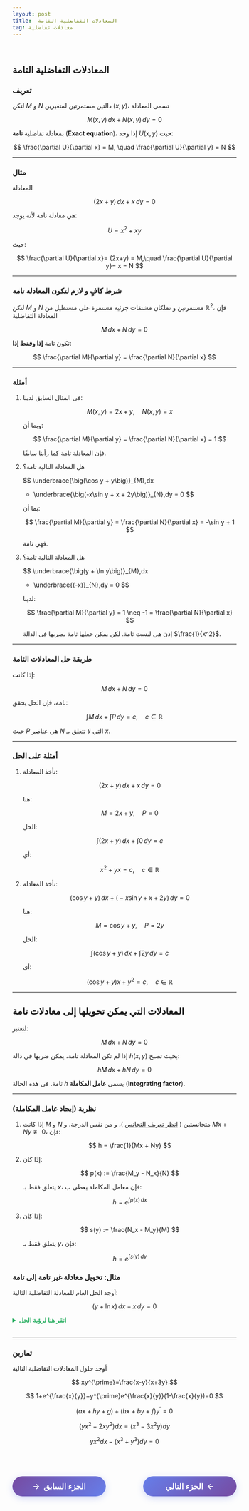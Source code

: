 ```yaml
---
layout: post
title:  المعادلات التفاضلية التامة
tag: معادلات تفاضلية
---
```


<br>

## المعادلات التفاضلية التامة

### تعريف

لتكن $M$ و $N$ دالتين مستمرتين لمتغيرين $(x,y)$، تسمى المعادلة  

$$
M(x,y)\,dx + N(x,y)\,dy = 0
$$

بمعادلة تفاضلية **تامة**  (**Exact equation**)، إذا وجد $U(x,y)$ حيث:

$$
\frac{\partial U}{\partial x} = M, \quad \frac{\partial U}{\partial y} = N
$$

---

### مثال

المعادلة

$$
(2x+y)\,dx + x\,dy = 0
$$

هي معادلة تامة لأنه يوجد:

$$
U = x^2 + xy
$$

حيث:

$$
\frac{\partial U}{\partial x}= (2x+y) = M,\quad \frac{\partial U}{\partial y}= x = N
$$

---

### شرط كافٍ و لازم لتكون المعادلة تامة

لتكن $M$ و $N$ مستمرتين و تملكان مشتقات جزئية مستمرة على مستطيل من $\mathbb{R}^{2}$، فإن المعادلة التفاضلية
 
 $$M\,dx + N\,dy = 0$$
 
 تكون تامة **إذا وفقط إذا**:

$$
\frac{\partial M}{\partial y} = \frac{\partial N}{\partial x}
$$

---

### أمثلة

1. في المثال السابق لدينا:

   $$
   M(x,y) = 2x + y, \quad N(x,y) = x
   $$

   وبما أن:

   $$
   \frac{\partial M}{\partial y} = \frac{\partial N}{\partial x} = 1
   $$

   فإن المعادلة تامة كما رأينا سابقًا.

2. هل المعادلة التالية تامة؟

   $$
   \underbrace{\big(\cos y + y\big)}_{M}\,dx
   + \underbrace{\big(-x\sin y + x + 2y\big)}_{N}\,dy = 0
   $$

   بما أن:

   $$
   \frac{\partial M}{\partial y} = \frac{\partial N}{\partial x} = -\sin y + 1
   $$

   فهي تامة.

3. هل المعادلة التالية تامة؟

   $$
   \underbrace{\big(y + \ln y\big)}_{M}\,dx
   + \underbrace{(-x)}_{N}\,dy = 0
   $$

   لدينا:

   $$
   \frac{\partial M}{\partial y} = 1 \neq -1 = \frac{\partial N}{\partial x}
   $$

   إذن هي ليست تامة. لكن يمكن جعلها تامة بضربها في الدالة $\frac{1}{x^2}$.

---

### طريقة حل المعادلات التامة

إذا كانت:

$$
M\,dx + N\,dy = 0
$$

تامة، فإن الحل يحقق:

$$
\int M\,dx + \int P\,dy = c, \quad c \in \mathbb{R}
$$

حيث $P$ هي عناصر $N$ التي لا تتعلق بـ $x$.

---

### أمثلة على الحل

1. نأخذ المعادلة:

   $$
   (2x+y)\,dx + x\,dy = 0
   $$

   هنا:

   $$
   M = 2x + y, \quad P = 0
   $$

   الحل:

   $$
   \int (2x + y)\,dx + \int 0\,dy = c
   $$

   أي:

   $$
   x^2 + yx = c, \quad c \in \mathbb{R}
   $$

2. نأخذ المعادلة:

   $$
   \big(\cos y + y\big)\,dx + \big(-x\sin y + x + 2y\big)\,dy = 0
   $$

   هنا:

   $$
   M = \cos y + y, \quad P = 2y
   $$

   الحل:

   $$
   \int (\cos y + y)\,dx + \int 2y\,dy = c
   $$

   أي:

   $$
   (\cos y + y)x + y^2 = c, \quad c \in \mathbb{R}
   $$

---

## المعادلات التي يمكن تحويلها إلى معادلات تامة

لنعتبر:

$$
M\,dx + N\,dy = 0
$$

إذا لم تكن المعادلة تامة، يمكن ضربها في دالة $h(x,y)$ بحيث تصبح:

$$
hM\,dx + hN\,dy = 0
$$

تامة. في هذه الحالة $h$ يسمى **عامل المكاملة**  (**Integrating factor**).

---

### نظرية (إيجاد عامل المكاملة)

1. إذا كانت $M$ و $N$ متجانستين ( [انظر تعريف التجانس](https://bmdz1.github.io/Diff_equa3/) )، و من نفس الدرجة، و $Mx + Ny \not\equiv 0$، فإن:

   $$
   h = \frac{1}{Mx + Ny}
   $$

2. إذا كان:

   $$
   p(x) := \frac{M_y - N_x}{N}
   $$

   يتعلق فقط بـ $x$، فإن معامل المكاملة يعطى ب:

   $$
   h = e^{\int p(x)\,dx}
   $$

3. إذا كان:

   $$
   s(y) := \frac{N_x - M_y}{M}
   $$

   يتعلق فقط بـ $y$، فإن:

   $$
   h = e^{\int s(y)\,dy}
   $$





### مثال: تحويل معادلة غير تامة إلى تامة

أوجد الحل العام للمعادلة التفاضلية التالية:

$$
\big(y + \ln x\big)\,dx - x\,dy = 0
$$

<details>
<summary style="color: #27ae60; font-weight: bold;">انقر هنا لرؤية الحل</summary>

   
<b>الخطوة 1:</b> التحقق من التمام  

لدينا:

$$
\frac{\partial M}{\partial y} = 1, \quad \frac{\partial N}{\partial x} = -1
$$

إذن المعادلة <b>غير تامة</b>.

<br>


<b>الخطوة 2:</b> إيجاد عامل المكاملة  

$$
\mu(x) = \frac{\frac{\partial M}{\partial y} - \frac{\partial N}{\partial x}}{N}
= \frac{1 - (-1)}{-x} = \frac{-2}{x}
$$

بما أن هذه العبارة تتعلق فقط بـ $x$، فإن:

$$
h(x) = e^{\int \frac{-2}{x} \, dx} = e^{-2\ln x} = \frac{1}{x^2}
$$

<br>

<b>الخطوة 3:</b> ضرب المعادلة في عامل المكاملة  

تصبح:

$$
\frac{y + \ln x}{x^2} \, dx - \frac{1}{x} \, dy = 0
$$

حيث:

$$
M = \frac{y + \ln x}{x^2}, \quad N = -\frac{1}{x}
$$

<br>

<b>الخطوة 4:</b> الحل  

لدينا:

$$
P = 0
$$

إذن:

$$
\int \frac{y + \ln x}{x^2} \, dx = c, \quad c \in \mathbb{R}
$$

أي:

$$
\int \frac{\ln x}{x^2} \, dx - \frac{y}{x} = c
$$


<br>

<b>الخطوة 5:</b> الحل   حساب التكامل  

$$
\int \frac{\ln x}{x^2} \, dx
= -\frac{\ln x}{x} - \frac{1}{x}
$$

<br>

<b>النتيجة النهائية:</b> الحل  


$$
\boxed{y = -cx - \ln x - 1, \quad c \in \mathbb{R}}
$$

</details>

<br>

---



### تمارين


أوجد حلول المعادلات التفاضلية التالية


$$
xy^{\prime}=\frac{x-y}{x+3y}
$$

$$
1+e^{\frac{x}{y}}+y^{\prime}e^{\frac{x}{y}}(1-\frac{x}{y})=0
$$


$$
(ax+hy+g)+(hx+by+f)y^{\prime}=0
$$


$$
(yx^2-2xy^2)dx=(x^3-3x^2y)dy
$$

$$
yx^2dx-(x^3+y^3)dy=0
$$














<br>

<style>
.nav-buttons {
    display: flex;
    justify-content: space-between;
    align-items: center;
    margin: 40px 0;
    gap: 20px;
}
.nav-btn {
    background: linear-gradient(135deg, #667eea, #764ba2);
    color: white;
    border: none;
    padding: 12px 30px;
    border-radius: 25px;
    font-size: 1.1rem;
    font-weight: 600;
    cursor: pointer;
    transition: all 0.3s ease;
    box-shadow: 0 4px 15px rgba(102, 126, 234, 0.3);
    text-decoration: none;
    display: inline-flex;
    align-items: center;
    min-width: 150px;
    justify-content: center;
}
.nav-btn:hover {
    transform: translateY(-2px);
    box-shadow: 0 6px 20px rgba(102, 126, 234, 0.4);
    color: white;
    text-decoration: none;
}
.prev-btn {
    background: linear-gradient(135deg, #764ba2, #667eea);
}
.next-btn {
    background: linear-gradient(135deg, #667eea, #764ba2);
}
.arrow-right {
    margin-left: 8px;
    transition: transform 0.3s ease;
}
.arrow-left {
    margin-right: 8px;
    transition: transform 0.3s ease;
}
.nav-btn:hover .arrow-right {
    transform: translateX(3px);
}
.nav-btn:hover .arrow-left {
    transform: translateX(-3px);
}
@media (max-width: 768px) {
    .nav-buttons {
        flex-direction: column;
        gap: 15px;
    }
    .nav-btn {
        width: 100%;
        max-width: 300px;
    }
}
</style>

<div class="nav-buttons">
    <a href="https://bmdz1.github.io/Diff_equa3/" class="nav-btn prev-btn">
        <span class="arrow-left">→</span>الجزء السابق
    </a>
    <a href="https://bmdz1.github.io/Diff_equa5/" class="nav-btn next-btn">
        الجزء التالي<span class="arrow-right">←</span>
    </a>
</div>
